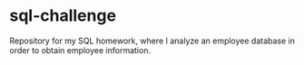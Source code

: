 # sql-challenge
Repository for my SQL homework, where I analyze an employee database in order to obtain employee information.
